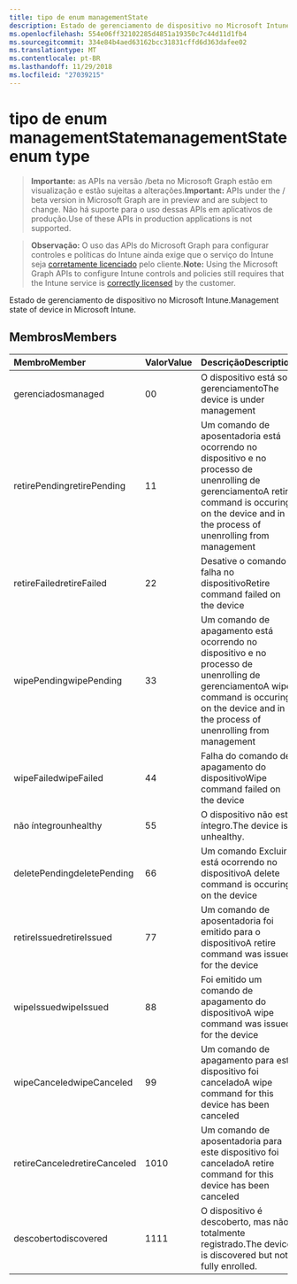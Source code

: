 ```yaml
---
title: tipo de enum managementState
description: Estado de gerenciamento de dispositivo no Microsoft Intune.
ms.openlocfilehash: 554e06ff32102285d4851a19350c7c44d11d1fb4
ms.sourcegitcommit: 334e84b4aed63162bcc31831cffd6d363dafee02
ms.translationtype: MT
ms.contentlocale: pt-BR
ms.lasthandoff: 11/29/2018
ms.locfileid: "27039215"
---
```

# <a name="managementstate-enum-type"></a><span data-ttu-id="75a48-103">tipo de enum managementState</span><span class="sxs-lookup"><span data-stu-id="75a48-103">managementState enum type</span></span>

> <span data-ttu-id="75a48-104">**Importante:** as APIs na versão /beta no Microsoft Graph estão em visualização e estão sujeitas a alterações.</span><span class="sxs-lookup"><span data-stu-id="75a48-104">**Important:** APIs under the / beta version in Microsoft Graph are in preview and are subject to change.</span></span> <span data-ttu-id="75a48-105">Não há suporte para o uso dessas APIs em aplicativos de produção.</span><span class="sxs-lookup"><span data-stu-id="75a48-105">Use of these APIs in production applications is not supported.</span></span>

> <span data-ttu-id="75a48-106">**Observação:** O uso das APIs do Microsoft Graph para configurar controles e políticas do Intune ainda exige que o serviço do Intune seja [corretamente licenciado](https://go.microsoft.com/fwlink/?linkid=839381) pelo cliente.</span><span class="sxs-lookup"><span data-stu-id="75a48-106">**Note:** Using the Microsoft Graph APIs to configure Intune controls and policies still requires that the Intune service is [correctly licensed](https://go.microsoft.com/fwlink/?linkid=839381) by the customer.</span></span>

<span data-ttu-id="75a48-107">Estado de gerenciamento de dispositivo no Microsoft Intune.</span><span class="sxs-lookup"><span data-stu-id="75a48-107">Management state of device in Microsoft Intune.</span></span>
## <a name="members"></a><span data-ttu-id="75a48-108">Membros</span><span class="sxs-lookup"><span data-stu-id="75a48-108">Members</span></span>
|<span data-ttu-id="75a48-109">Membro</span><span class="sxs-lookup"><span data-stu-id="75a48-109">Member</span></span>|<span data-ttu-id="75a48-110">Valor</span><span class="sxs-lookup"><span data-stu-id="75a48-110">Value</span></span>|<span data-ttu-id="75a48-111">Descrição</span><span class="sxs-lookup"><span data-stu-id="75a48-111">Description</span></span>|
|:---|:---|:---|
|<span data-ttu-id="75a48-112">gerenciados</span><span class="sxs-lookup"><span data-stu-id="75a48-112">managed</span></span>|<span data-ttu-id="75a48-113">0</span><span class="sxs-lookup"><span data-stu-id="75a48-113">0</span></span>|<span data-ttu-id="75a48-114">O dispositivo está sob gerenciamento</span><span class="sxs-lookup"><span data-stu-id="75a48-114">The device is under management</span></span>|
|<span data-ttu-id="75a48-115">retirePending</span><span class="sxs-lookup"><span data-stu-id="75a48-115">retirePending</span></span>|<span data-ttu-id="75a48-116">1</span><span class="sxs-lookup"><span data-stu-id="75a48-116">1</span></span>|<span data-ttu-id="75a48-117">Um comando de aposentadoria está ocorrendo no dispositivo e no processo de unenrolling de gerenciamento</span><span class="sxs-lookup"><span data-stu-id="75a48-117">A retire command is occuring on the device and in the process of unenrolling from management</span></span>|
|<span data-ttu-id="75a48-118">retireFailed</span><span class="sxs-lookup"><span data-stu-id="75a48-118">retireFailed</span></span>|<span data-ttu-id="75a48-119">2</span><span class="sxs-lookup"><span data-stu-id="75a48-119">2</span></span>|<span data-ttu-id="75a48-120">Desative o comando falha no dispositivo</span><span class="sxs-lookup"><span data-stu-id="75a48-120">Retire command failed on the device</span></span>|
|<span data-ttu-id="75a48-121">wipePending</span><span class="sxs-lookup"><span data-stu-id="75a48-121">wipePending</span></span>|<span data-ttu-id="75a48-122">3</span><span class="sxs-lookup"><span data-stu-id="75a48-122">3</span></span>|<span data-ttu-id="75a48-123">Um comando de apagamento está ocorrendo no dispositivo e no processo de unenrolling de gerenciamento</span><span class="sxs-lookup"><span data-stu-id="75a48-123">A wipe command is occuring on the device and in the process of unenrolling from management</span></span>|
|<span data-ttu-id="75a48-124">wipeFailed</span><span class="sxs-lookup"><span data-stu-id="75a48-124">wipeFailed</span></span>|<span data-ttu-id="75a48-125">4</span><span class="sxs-lookup"><span data-stu-id="75a48-125">4</span></span>|<span data-ttu-id="75a48-126">Falha do comando de apagamento do dispositivo</span><span class="sxs-lookup"><span data-stu-id="75a48-126">Wipe command failed on the device</span></span>|
|<span data-ttu-id="75a48-127">não íntegro</span><span class="sxs-lookup"><span data-stu-id="75a48-127">unhealthy</span></span>|<span data-ttu-id="75a48-128">5</span><span class="sxs-lookup"><span data-stu-id="75a48-128">5</span></span>|<span data-ttu-id="75a48-129">O dispositivo não está íntegro.</span><span class="sxs-lookup"><span data-stu-id="75a48-129">The device is unhealthy.</span></span>|
|<span data-ttu-id="75a48-130">deletePending</span><span class="sxs-lookup"><span data-stu-id="75a48-130">deletePending</span></span>|<span data-ttu-id="75a48-131">6</span><span class="sxs-lookup"><span data-stu-id="75a48-131">6</span></span>|<span data-ttu-id="75a48-132">Um comando Excluir está ocorrendo no dispositivo</span><span class="sxs-lookup"><span data-stu-id="75a48-132">A delete command is occuring on the device</span></span> |
|<span data-ttu-id="75a48-133">retireIssued</span><span class="sxs-lookup"><span data-stu-id="75a48-133">retireIssued</span></span>|<span data-ttu-id="75a48-134">7</span><span class="sxs-lookup"><span data-stu-id="75a48-134">7</span></span>|<span data-ttu-id="75a48-135">Um comando de aposentadoria foi emitido para o dispositivo</span><span class="sxs-lookup"><span data-stu-id="75a48-135">A retire command was issued for the device</span></span>|
|<span data-ttu-id="75a48-136">wipeIssued</span><span class="sxs-lookup"><span data-stu-id="75a48-136">wipeIssued</span></span>|<span data-ttu-id="75a48-137">8</span><span class="sxs-lookup"><span data-stu-id="75a48-137">8</span></span>|<span data-ttu-id="75a48-138">Foi emitido um comando de apagamento do dispositivo</span><span class="sxs-lookup"><span data-stu-id="75a48-138">A wipe command was issued for the device</span></span>|
|<span data-ttu-id="75a48-139">wipeCanceled</span><span class="sxs-lookup"><span data-stu-id="75a48-139">wipeCanceled</span></span>|<span data-ttu-id="75a48-140">9</span><span class="sxs-lookup"><span data-stu-id="75a48-140">9</span></span>|<span data-ttu-id="75a48-141">Um comando de apagamento para este dispositivo foi cancelado</span><span class="sxs-lookup"><span data-stu-id="75a48-141">A wipe command for this device has been canceled</span></span>|
|<span data-ttu-id="75a48-142">retireCanceled</span><span class="sxs-lookup"><span data-stu-id="75a48-142">retireCanceled</span></span>|<span data-ttu-id="75a48-143">10</span><span class="sxs-lookup"><span data-stu-id="75a48-143">10</span></span>|<span data-ttu-id="75a48-144">Um comando de aposentadoria para este dispositivo foi cancelado</span><span class="sxs-lookup"><span data-stu-id="75a48-144">A retire command for this device has been canceled</span></span>|
|<span data-ttu-id="75a48-145">descoberto</span><span class="sxs-lookup"><span data-stu-id="75a48-145">discovered</span></span>|<span data-ttu-id="75a48-146">11</span><span class="sxs-lookup"><span data-stu-id="75a48-146">11</span></span>|<span data-ttu-id="75a48-147">O dispositivo é descoberto, mas não totalmente registrado.</span><span class="sxs-lookup"><span data-stu-id="75a48-147">The device is discovered but not fully enrolled.</span></span>|





